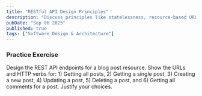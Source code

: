 ```yaml
---
title: "RESTful API Design Principles"
description: "Discuss principles like statelessness, resource-based URLs, and proper use of HTTP verbs."
pubDate: "Sep 06 2025"
published: true
tags: ["Software Design & Architecture"]
---
```


### Practice Exercise

Design the REST API endpoints for a blog post resource. Show the URLs and HTTP verbs for: 1) Getting all posts, 2) Getting a single post, 3) Creating a new post, 4) Updating a post, 5) Deleting a post, and 6) Getting all comments for a post. Justify your choices.
